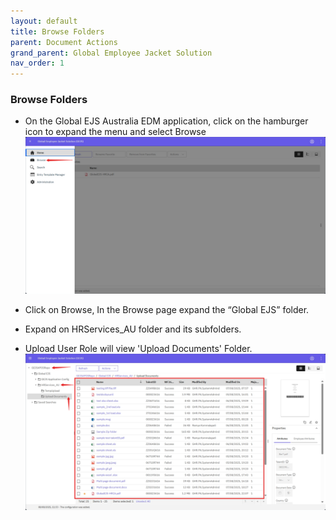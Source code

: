 ```yaml
---
layout: default
title: Browse Folders
parent: Document Actions
grand_parent: Global Employee Jacket Solution
nav_order: 1
---
```


### Browse Folders

- On the Global EJS Australia EDM application, click on the hamburger icon to expand the menu and select Browse
    ![image](assets/images/B1.png)

-  Click on Browse, In the Browse page expand the “Global EJS” folder.
-  Expand on HRServices_AU folder and its subfolders.
-  Upload User Role will view 'Upload Documents' Folder.
    ![image](assets/images/B2.png)